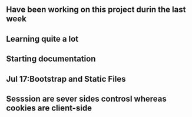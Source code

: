 ## Have been working on this project durin the last week
## Learning quite a lot
##  Starting documentation
##  Jul 17:Bootstrap and Static Files 

## Sesssion are sever sides controsl whereas cookies are client-side